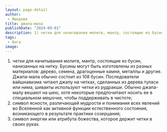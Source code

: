 ```yaml
---
layout: page-detail
author:
 - Яшодеви
title: джапа-мала
publishDate: "2024-09-01"
description: 1) четки для начитывания молитв, мантр, состоящие из бусин, нанизанных на нитку. Бусины могут быть изготовлены из разных материалов дерево, семена, драгоценные камни, металлы и другие. Джапа-мала обычно состоит из 108 бусин. Последователи вайшнавизма читают джапу на четках, сделанных из дерева туласи или нима, шиваиты используют четки из рудракши. Обычно джапа-малу вешают на шею, хотя некоторые предпочитают носить ее в специальном мешочке, чтобы поддерживать в чистоте;
tags:
 - йога
image: 
---
```


1) четки для начитывания молитв, мантр, состоящие из бусин, нанизанных на нитку. Бусины могут быть изготовлены из разных материалов: дерево, семена, драгоценные камни, металлы и другие. Джапа-мала обычно состоит из 108 бусин. Последователи вайшнавизма читают джапу на четках, сделанных из дерева туласи или нима, шиваиты используют четки из рудракши. Обычно джапа-малу вешают на шею, хотя некоторые предпочитают носить ее в специальном мешочке, чтобы поддерживать в чистоте;
2) символ ясности, различающей мудрости и понимания всех явлений во Вселенной как активной функции естественного состояния, возникающего в результате практики созерцания;
3) символ энергии или атрибута божества, которое держит четки в своих руках.


